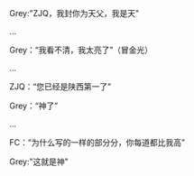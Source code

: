
Grey:"ZJQ，我封你为天父，我是天"

...

Grey：“我看不清，我太亮了”（冒金光）

...

ZJQ：“您已经是陕西第一了”

Grey：“神了”

...

FC：“为什么写的一样的部分分，你每道都比我高”

Grey:"这就是神"

